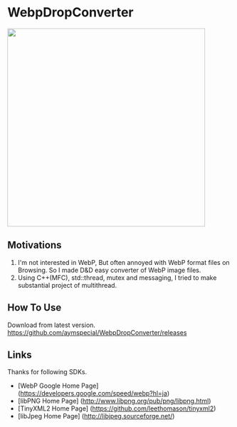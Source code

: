# WebpDropConverter
<img src="https://user-images.githubusercontent.com/6201814/132002444-cc948d3f-51af-46c0-b275-6011331a219c.gif" width="444px">

## Motivations
1. I'm not interested in WebP, But often annoyed with WebP format files on Browsing. So I made D&D easy converter of WebP image files.
2. Using C++(MFC), std::thread, mutex and messaging, I tried to make substantial project of multithread.

## How To Use
Download from latest version. https://github.com/aymspecial/WebpDropConverter/releases

## Links
Thanks for following SDKs.<br/>
* [WebP Google Home Page] (https://developers.google.com/speed/webp?hl=ja)
* [libPNG Home Page] (http://www.libpng.org/pub/png/libpng.html)
* [TinyXML2 Home Page] (https://github.com/leethomason/tinyxml2)
* [libJpeg Home Page] (http://libjpeg.sourceforge.net/)
